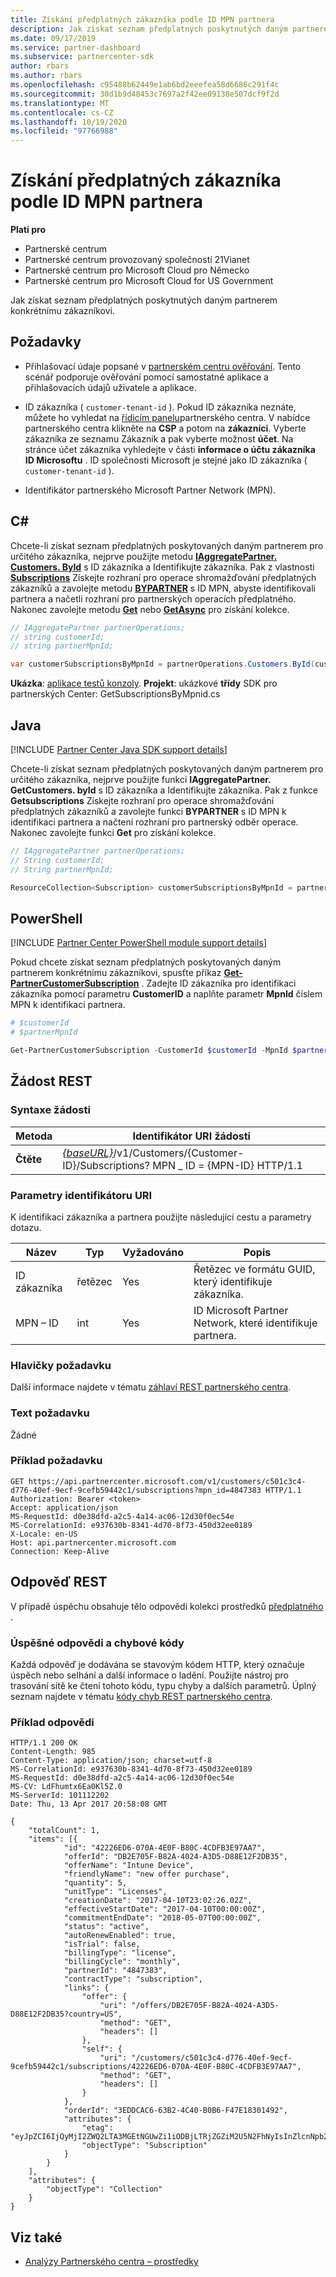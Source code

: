 ```yaml
---
title: Získání předplatných zákazníka podle ID MPN partnera
description: Jak získat seznam předplatných poskytnutých daným partnerem konkrétnímu zákazníkovi.
ms.date: 09/17/2019
ms.service: partner-dashboard
ms.subservice: partnercenter-sdk
author: rbars
ms.author: rbars
ms.openlocfilehash: c95488b62449e1ab6bd2eeefea58d6686c291f4c
ms.sourcegitcommit: 30d1b9d48453c7697a2f42ee09138e507dcf9f2d
ms.translationtype: MT
ms.contentlocale: cs-CZ
ms.lasthandoff: 10/19/2020
ms.locfileid: "97766988"
---
```

# <a name="get-a-customers-subscriptions-by-partner-mpn-id"></a>Získání předplatných zákazníka podle ID MPN partnera

**Platí pro**

- Partnerské centrum
- Partnerské centrum provozovaný společností 21Vianet
- Partnerské centrum pro Microsoft Cloud pro Německo
- Partnerské centrum pro Microsoft Cloud for US Government

Jak získat seznam předplatných poskytnutých daným partnerem konkrétnímu zákazníkovi.

## <a name="prerequisites"></a>Požadavky

- Přihlašovací údaje popsané v [partnerském centru ověřování](partner-center-authentication.md). Tento scénář podporuje ověřování pomocí samostatné aplikace a přihlašovacích údajů uživatele a aplikace.

- ID zákazníka ( `customer-tenant-id` ). Pokud ID zákazníka neznáte, můžete ho vyhledat na [řídicím panelu](https://partner.microsoft.com/dashboard)partnerského centra. V nabídce partnerského centra klikněte na **CSP** a potom na **zákazníci**. Vyberte zákazníka ze seznamu Zákazník a pak vyberte možnost **účet**. Na stránce účet zákazníka vyhledejte v části **informace o účtu zákazníka** **ID Microsoftu** . ID společnosti Microsoft je stejné jako ID zákazníka ( `customer-tenant-id` ).

- Identifikátor partnerského Microsoft Partner Network (MPN).

## <a name="c"></a>C\#

Chcete-li získat seznam předplatných poskytovaných daným partnerem pro určitého zákazníka, nejprve použijte metodu [**IAggregatePartner. Customers. ById**](/dotnet/api/microsoft.store.partnercenter.customers.icustomercollection.byid) s ID zákazníka a Identifikujte zákazníka. Pak z vlastnosti [**Subscriptions**](/dotnet/api/microsoft.store.partnercenter.customers.icustomer.subscriptions) Získejte rozhraní pro operace shromažďování předplatných zákazníků a zavolejte metodu [**BYPARTNER**](/dotnet/api/microsoft.store.partnercenter.subscriptions.isubscriptioncollection.bypartner) s ID MPN, abyste identifikovali partnera a načetli rozhraní pro partnerských operacích předplatného. Nakonec zavolejte metodu [**Get**](/dotnet/api/microsoft.store.partnercenter.genericoperations.ientireentitycollectionretrievaloperations-2.get) nebo [**GetAsync**](/dotnet/api/microsoft.store.partnercenter.genericoperations.ientireentitycollectionretrievaloperations-2.getasync) pro získání kolekce.

```csharp
// IAggregatePartner partnerOperations;
// string customerId;
// string partnerMpnId;

var customerSubscriptionsByMpnId = partnerOperations.Customers.ById(customerId).Subscriptions.ByPartner(partnerMpnId).Get();
```

**Ukázka**: [aplikace testů konzoly](console-test-app.md). **Projekt**: ukázkové **třídy** SDK pro partnerských Center: GetSubscriptionsByMpnid.cs

## <a name="java"></a>Java

[!INCLUDE [Partner Center Java SDK support details](../includes/java-sdk-support.md)]

Chcete-li získat seznam předplatných poskytovaných daným partnerem pro určitého zákazníka, nejprve použijte funkci **IAggregatePartner. GetCustomers. byId** s ID zákazníka a Identifikujte zákazníka. Pak z funkce **Getsubscriptions** Získejte rozhraní pro operace shromažďování předplatných zákazníků a zavolejte funkci **BYPARTNER** s ID MPN k identifikaci partnera a načtení rozhraní pro partnerský odběr operace. Nakonec zavolejte funkci **Get** pro získání kolekce.

```java
// IAggregatePartner partnerOperations;
// String customerId;
// String partnerMpnId;

ResourceCollection<Subscription> customerSubscriptionsByMpnId = partnerOperations.getCustomers().byId(customerId).getSubscriptions().byPartner(partnerMpnId).get();
```

## <a name="powershell"></a>PowerShell

[!INCLUDE [Partner Center PowerShell module support details](../includes/powershell-module-support.md)]

Pokud chcete získat seznam předplatných poskytovaných daným partnerem konkrétnímu zákazníkovi, spusťte příkaz [**Get-PartnerCustomerSubscription**](https://github.com/Microsoft/Partner-Center-PowerShell/blob/master/docs/help/Get-PartnerCustomerSubscription.md) . Zadejte ID zákazníka pro identifikaci zákazníka pomocí parametru **CustomerID** a naplňte parametr **MpnId** číslem MPN k identifikaci partnera.

```powershell
# $customerId
# $partnerMpnId

Get-PartnerCustomerSubscription -CustomerId $customerId -MpnId $partnerMpnId
```

## <a name="rest-request"></a>Žádost REST

### <a name="request-syntax"></a>Syntaxe žádosti

| Metoda  | Identifikátor URI žádosti |
|---------|----------------------------------------------------------------------------------------------------------------|
| **Čtěte** | [*{baseURL}*](partner-center-rest-urls.md)/v1/Customers/{Customer-ID}/Subscriptions? MPN \_ ID = {MPN-ID} HTTP/1.1 |

### <a name="uri-parameters"></a>Parametry identifikátoru URI

K identifikaci zákazníka a partnera použijte následující cestu a parametry dotazu.

| Název        | Typ   | Vyžadováno | Popis                                                 |
|-------------|--------|----------|-------------------------------------------------------------|
| ID zákazníka | řetězec | Yes      | Řetězec ve formátu GUID, který identifikuje zákazníka.       |
| MPN – ID      | int    | Yes      | ID Microsoft Partner Network, které identifikuje partnera. |

### <a name="request-headers"></a>Hlavičky požadavku

Další informace najdete v tématu [záhlaví REST partnerského centra](headers.md).

### <a name="request-body"></a>Text požadavku

Žádné

### <a name="request-example"></a>Příklad požadavku

```http
GET https://api.partnercenter.microsoft.com/v1/customers/c501c3c4-d776-40ef-9ecf-9cefb59442c1/subscriptions?mpn_id=4847383 HTTP/1.1
Authorization: Bearer <token>
Accept: application/json
MS-RequestId: d0e38dfd-a2c5-4a14-ac06-12d30f0ec54e
MS-CorrelationId: e937630b-8341-4d70-8f73-450d32ee0189
X-Locale: en-US
Host: api.partnercenter.microsoft.com
Connection: Keep-Alive
```

## <a name="rest-response"></a>Odpověď REST

V případě úspěchu obsahuje tělo odpovědi kolekci prostředků [předplatného](subscription-resources.md) .

### <a name="response-success-and-error-codes"></a>Úspěšné odpovědi a chybové kódy

Každá odpověď je dodávána se stavovým kódem HTTP, který označuje úspěch nebo selhání a další informace o ladění. Použijte nástroj pro trasování sítě ke čtení tohoto kódu, typu chyby a dalších parametrů. Úplný seznam najdete v tématu [kódy chyb REST partnerského centra](error-codes.md).

### <a name="response-example"></a>Příklad odpovědi

```http
HTTP/1.1 200 OK
Content-Length: 985
Content-Type: application/json; charset=utf-8
MS-CorrelationId: e937630b-8341-4d70-8f73-450d32ee0189
MS-RequestId: d0e38dfd-a2c5-4a14-ac06-12d30f0ec54e
MS-CV: LdFhumtx6Ea0Kl5Z.0
MS-ServerId: 101112202
Date: Thu, 13 Apr 2017 20:58:08 GMT

{
    "totalCount": 1,
    "items": [{
            "id": "42226ED6-070A-4E0F-B80C-4CDFB3E97AA7",
            "offerId": "DB2E705F-B82A-4024-A3D5-D88E12F2DB35",
            "offerName": "Intune Device",
            "friendlyName": "new offer purchase",
            "quantity": 5,
            "unitType": "Licenses",
            "creationDate": "2017-04-10T23:02:26.02Z",
            "effectiveStartDate": "2017-04-10T00:00:00Z",
            "commitmentEndDate": "2018-05-07T00:00:00Z",
            "status": "active",
            "autoRenewEnabled": true,
            "isTrial": false,
            "billingType": "license",
            "billingCycle": "monthly",
            "partnerId": "4847383",
            "contractType": "subscription",
            "links": {
                "offer": {
                    "uri": "/offers/DB2E705F-B82A-4024-A3D5-D88E12F2DB35?country=US",
                    "method": "GET",
                    "headers": []
                },
                "self": {
                    "uri": "/customers/c501c3c4-d776-40ef-9ecf-9cefb59442c1/subscriptions/42226ED6-070A-4E0F-B80C-4CDFB3E97AA7",
                    "method": "GET",
                    "headers": []
                }
            },
            "orderId": "3EDDCAC6-63B2-4C40-B0B6-F47E18301492",
            "attributes": {
                "etag": "eyJpZCI6IjQyMjI2ZWQ2LTA3MGEtNGUwZi1iODBjLTRjZGZiM2U5N2FhNyIsInZlcnNpb24iOjF9",
                "objectType": "Subscription"
            }
        }
    ],
    "attributes": {
        "objectType": "Collection"
    }
}
```

## <a name="see-also"></a>Viz také

- [Analýzy Partnerského centra – prostředky](partner-center-analytics-resources.md)
